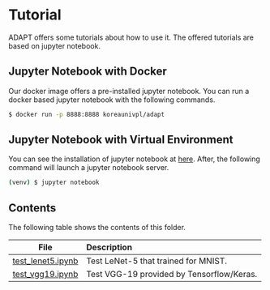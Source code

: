 # Tutorial
ADAPT offers some tutorials about how to use it.
The offered tutorials are based on jupyter notebook.

## Jupyter Notebook with Docker
Our docker image offers a pre-installed jupyter notebook.
You can run a docker based jupyter notebook with the following commands.
```bash
$ docker run -p 8888:8888 koreaunivpl/adapt
```

## Jupyter Notebook with Virtual Environment
You can see the installation of jupyter notebook at [here](../README.md#Jupyter-notebook).
After, the following command will launch a jupyter notebook server.
```bash
(venv) $ jupyter notebook
```

## Contents
The following table shows the contents of this folder.

|                  File                  | Description                               |
|:--------------------------------------:|:------------------------------------------|
| [test_lenet5.ipynb](test_lenet5.ipynb) | Test LeNet-5 that trained for MNIST.      |
| [test_vgg19.ipynb](test_vgg19.ipynb)   | Test VGG-19 provided by Tensorflow/Keras. |
